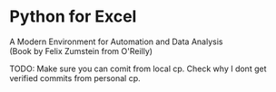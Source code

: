# Python for Excel
A Modern Environment for Automation and Data Analysis  
(Book by Felix Zumstein from O'Reilly)

TODO:
Make sure you can comit from local cp.
Check why I dont get verified commits from personal cp.
